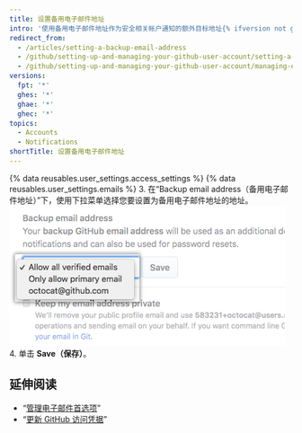 ```yaml
---
title: 设置备用电子邮件地址
intro: '使用备用电子邮件地址作为安全相关帐户通知的额外目标地址{% ifversion not ghae %}，在您无法再访问主电子邮件地址时用于安全地重置您的密码{% endif %}。'
redirect_from:
  - /articles/setting-a-backup-email-address
  - /github/setting-up-and-managing-your-github-user-account/setting-a-backup-email-address
  - /github/setting-up-and-managing-your-github-user-account/managing-email-preferences/setting-a-backup-email-address
versions:
  fpt: '*'
  ghes: '*'
  ghae: '*'
  ghec: '*'
topics:
  - Accounts
  - Notifications
shortTitle: 设置备用电子邮件地址
---
```


{% data reusables.user_settings.access_settings %}
{% data reusables.user_settings.emails %}
3. 在“Backup email address（备用电子邮件地址）”下，使用下拉菜单选择您要设置为备用电子邮件地址的地址。 ![备用电子邮件地址](/assets/images/help/settings/backup-email-address.png)
4. 单击 **Save（保存）**。

## 延伸阅读

- “[管理电子邮件首选项](/articles/managing-email-preferences/)”
- “[更新 GitHub 访问凭据](/articles/updating-your-github-access-credentials/)”
